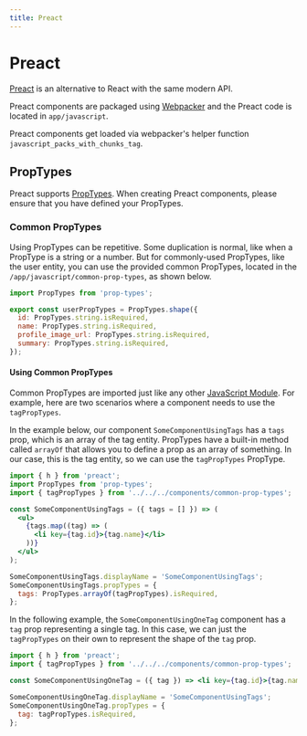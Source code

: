 ```yaml
---
title: Preact
---
```


# Preact

[Preact](https://preactjs.com/) is an alternative to React with the same modern
API.

Preact components are packaged using [Webpacker](/frontend/webpacker) and the
Preact code is located in `app/javascript`.

Preact components get loaded via webpacker's helper function
`javascript_packs_with_chunks_tag`.

## PropTypes

Preact supports
[PropTypes](https://reactjs.org/docs/typechecking-with-proptypes.html). When
creating Preact components, please ensure that you have defined your PropTypes.

### Common PropTypes

Using PropTypes can be repetitive. Some duplication is normal, like when a
PropType is a string or a number. But for commonly-used PropTypes, like the user
entity, you can use the provided common PropTypes, located in the
`/app/javascript/common-prop-types`, as shown below.

```javascript
import PropTypes from 'prop-types';

export const userPropTypes = PropTypes.shape({
  id: PropTypes.string.isRequired,
  name: PropTypes.string.isRequired,
  profile_image_url: PropTypes.string.isRequired,
  summary: PropTypes.string.isRequired,
});
```

#### Using Common PropTypes

Common PropTypes are imported just like any other
[JavaScript Module](https://developer.mozilla.org/en-US/docs/Web/JavaScript/Guide/Modules).
For example, here are two scenarios where a component needs to use the
`tagPropTypes`.

In the example below, our component `SomeComponentUsingTags` has a `tags` prop,
which is an array of the tag entity. PropTypes have a built-in method called
`arrayOf` that allows you to define a prop as an array of something. In our
case, this is the tag entity, so we can use the `tagPropTypes` PropType.

```jsx
import { h } from 'preact';
import PropTypes from 'prop-types';
import { tagPropTypes } from '../../../components/common-prop-types';

const SomeComponentUsingTags = ({ tags = [] }) => (
  <ul>
    {tags.map((tag) => (
      <li key={tag.id}>{tag.name}</li>
    ))}
  </ul>
);

SomeComponentUsingTags.displayName = 'SomeComponentUsingTags';
SomeComponentUsingTags.propTypes = {
  tags: PropTypes.arrayOf(tagPropTypes).isRequired,
};
```

In the following example, the `SomeComponentUsingOneTag` component has a `tag`
prop representing a single tag. In this case, we can just the `tagPropTypes` on
their own to represent the shape of the `tag` prop.

```jsx
import { h } from 'preact';
import { tagPropTypes } from '../../../components/common-prop-types';

const SomeComponentUsingOneTag = ({ tag }) => <li key={tag.id}>{tag.name}</li>;

SomeComponentUsingOneTag.displayName = 'SomeComponentUsingTags';
SomeComponentUsingOneTag.propTypes = {
  tag: tagPropTypes.isRequired,
};
```
